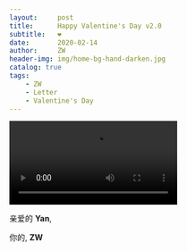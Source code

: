 ```yaml
---
layout:     post
title:      Happy Valentine's Day v2.0
subtitle:   ❤️
date:       2020-02-14
author:     ZW
header-img: img/home-bg-hand-darken.jpg
catalog: true
tags:
    - ZW
    - Letter
    - Valentine's Day
---
```


<video controls="">
  <source src="https://raw.githubusercontent.com/project106/project106.github.io/master/video" type="video/mp4">
</video>

亲爱的 **Yan**,



你的,
**ZW**
